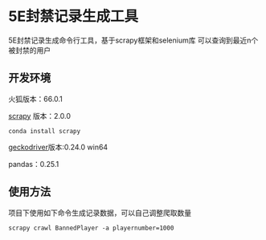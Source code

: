 # 5E封禁记录生成工具
5E封禁记录生成命令行工具，基于scrapy框架和selenium库
可以查询到最近n个被封禁的用户

## 开发环境
火狐版本：66.0.1

[scrapy](https://github.com/scrapy/scrapy) 版本：2.0.0

```
conda install scrapy 
```
[geckodriver](https://github.com/mozilla/geckodriver/releases)版本:0.24.0 win64

pandas：0.25.1

## 使用方法
项目下使用如下命令生成记录数据，可以自己调整爬取数量
```
scrapy crawl BannedPlayer -a playernumber=1000
```
